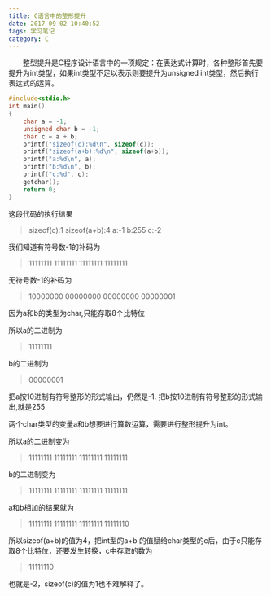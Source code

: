 ```yaml
---
title: C语言中的整形提升
date: 2017-09-02 10:40:52
tags: 学习笔记
category: C
---
```

&emsp;&emsp;整型提升是C程序设计语言中的一项规定：在表达式计算时，各种整形首先要提升为int类型，如果int类型不足以表示则要提升为unsigned int类型，然后执行表达式的运算。
<!--more-->
```c
#include<stdio.h>
int main()
{
	char a = -1;
	unsigned char b = -1;
	char c = a + b;
	printf("sizeof(c):%d\n", sizeof(c));
	printf("sizeof(a+b):%d\n", sizeof(a+b));
	printf("a:%d\n", a);
	printf("b:%d\n", b);
	printf("c:%d", c);
	getchar();
	return 0;
}
```
这段代码的执行结果
> sizeof(c):1
> sizeof(a+b):4
> a:-1
> b:255
> c:-2



我们知道有符号数-1的补码为
>11111111 11111111 11111111 11111111

无符号数-1的补码为
>10000000 00000000 00000000 00000001

因为a和b的类型为char,只能存取8个比特位

所以a的二进制为
>11111111

b的二进制为
>00000001

把a按10进制有符号整形的形式输出，仍然是-1.
把b按10进制有符号整形的形式输出,就是255

两个char类型的变量a和b想要进行算数运算，需要进行整形提升为int。

所以a的二进制变为
>11111111 11111111 11111111 11111111

b的二进制变为
>11111111 11111111 11111111 11111111

a和b相加的结果就为
>11111111 11111111 11111111 11111110

所以sizeof(a+b)的值为4，把int型的a+b 的值赋给char类型的c后，由于c只能存取8个比特位，还要发生转换，c中存取的数为
>11111110

也就是-2，sizeof(c)的值为1也不难解释了。
